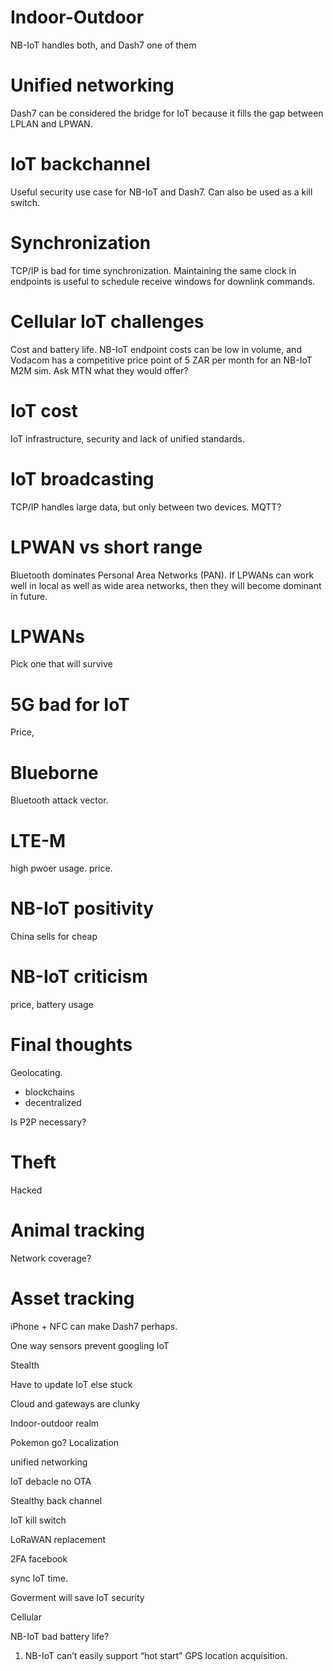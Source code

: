 # Indoor-Outdoor

NB-IoT handles both, and Dash7 one of them

# Unified networking

Dash7 can be considered the bridge for IoT because it fills the gap between LPLAN and LPWAN.

# IoT backchannel

Useful security use case for NB-IoT and Dash7. Can also be used as a kill switch.

# Synchronization

TCP/IP is bad for time synchronization. Maintaining the same clock in endpoints is useful to schedule receive windows for downlink commands.

# Cellular IoT challenges

Cost and battery life. NB-IoT endpoint costs can be low in volume, and Vodacom has a competitive price point of 5 ZAR per month for an NB-IoT M2M sim. Ask MTN what they would offer?

# IoT cost

IoT infrastructure, security and lack of unified standards.

# IoT broadcasting

TCP/IP handles large data, but only between two devices. MQTT?

# LPWAN vs short range

Bluetooth dominates Personal Area Networks (PAN). If LPWANs can work well in local as well as wide area networks, then they will become dominant in future.

# LPWANs

Pick one that will survive

# 5G bad for IoT

Price,

# Blueborne

Bluetooth attack vector.

# LTE-M

high pwoer usage. price.

# NB-IoT positivity

China sells for cheap

# NB-IoT criticism

price, battery usage

# Final thoughts

Geolocating. 

+ blockchains
+ decentralized

Is P2P necessary?

# Theft

Hacked

# Animal tracking

Network coverage?

# Asset tracking











iPhone + NFC can make Dash7 perhaps.

One way sensors prevent googling IoT

Stealth

Have to update IoT else stuck

Cloud and gateways are clunky

Indoor-outdoor realm

Pokemon go? Localization

unified networking

IoT debacle no OTA

Stealthy back channel

IoT kill switch

LoRaWAN replacement

2FA facebook

sync IoT time.

Goverment will save IoT security

Cellular



NB-IoT bad battery life?

1. NB-IoT can’t easily support “hot start” GPS location acquisition.

